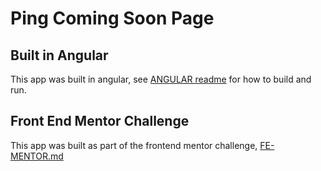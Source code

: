 # Ping Coming Soon Page

## Built in Angular
This app was built in angular, see [ANGULAR readme](ANGULAR.md) for how to build and run.

## Front End Mentor Challenge
This app was built as part of the frontend mentor challenge, [FE-MENTOR.md](FE-MENTOR.md)

